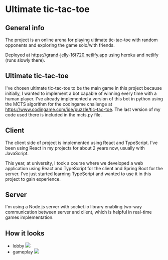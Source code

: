 # Ultimate tic-tac-toe

## General info

The project is an online arena for playing ultimate tic-tac-toe with random opponents and exploring the game solo/with friends.

Deployed at https://grand-jelly-16f720.netlify.app using heroku and netlify (runs slowly there).

## Ultimate tic-tac-toe

I've chosen ultimate tic-tac-toe to be the main game in this project because initially, I wanted to implement a bot capable of winning every time with a human player.
I've already implemented a version of this bot in python using the MCTS algorithm for the codingame challenge at https://www.codingame.com/ide/puzzle/tic-tac-toe.
The last version of my code used there is included in the mcts.py file.

## Client

The client side of project is implemented using React and TypeScript.
I've been using React in my projects for about 2 years now, usually with JavaScript.

This year, at university, I took a course where we developed a web application using React and TypeScript for the client and Spring Boot for the server.
I've just started learning TypeScript and wanted to use it in this project to gain experience.

## Server

I'm using a Node.js server with socket.io library enabling two-way communication between server and client, which is helpful in real-time games implementation.

## How it looks
- lobby
![](https://i.imgur.com/OotbTwr.png)
- gameplay
![](https://i.imgur.com/763HepE.png)

